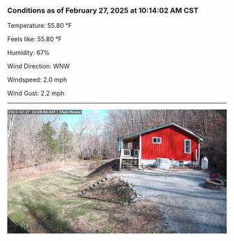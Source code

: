 ### Conditions as of February 27, 2025 at 10:14:02 AM CST 

Temperature: 55.80 &deg;F

Feels like: 55.80 &deg;F

Humidity: 67%

Wind Direction: WNW

Windspeed: 2.0 mph

Wind Gust: 2.2 mph

---

<img src="./images/latest.jpeg"/>

